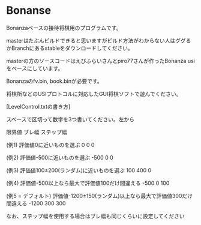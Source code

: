 ﻿# Bonanse

Bonanzaベースの接待将棋用のプログラムです。

masterはたぶんビルドできると思いますがビルド方法がわからない人はググるかBranchにあるstableをダウンロードしてください。

masterの方のソースコードはえびふらいさんとpiro77さんが作ったBonanza usiをベースにしています。

Bonanzaのfv.bin, book.binが必要です。

将棋所などのUSIプロトコルに対応したGUI将棋ソフトで遊んでください。

[LevelControl.txtの書き方]

スペースで区切って数字を3つ書いてください。左から

限界値 ブレ幅 ステップ幅

(例1) 評価値0に近いものを選ぶ 0 0 0

(例2) 評価値-500に近いものを選ぶ -500 0 0

(例3) 評価値100±200(ランダム)に近いものを選ぶ 100 400 0

(例4) 評価値-500以上なら最大で評価値100だけ間違える -500 0 100

(例5 = デフォルト) 評価値-1200±150(ランダム)以上なら最大で評価値300だけ間違える -1200 300 300

なお、ステップ幅を使用する場合はブレ幅も同じくらいに設定してください
